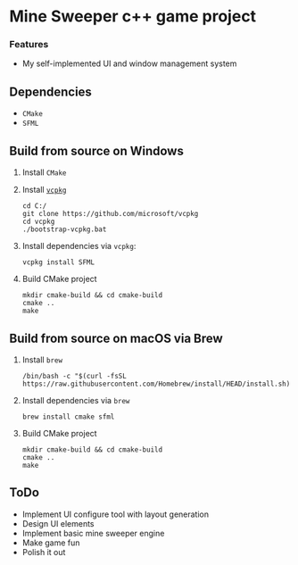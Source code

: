 # Mine Sweeper c++ game project

### Features
- My self-implemented UI and window management system

## Dependencies
- `CMake`
- `SFML`

## Build from source on Windows
1. Install `CMake`

2. Install [`vcpkg`](https://github.com/microsoft/vcpkg)
   ```shell
   cd C:/
   git clone https://github.com/microsoft/vcpkg
   cd vcpkg
   ./bootstrap-vcpkg.bat
   ```

3. Install dependencies via `vcpkg`:
   ```shell
   vcpkg install SFML
   ```

4. Build CMake project
   ```shell
   mkdir cmake-build && cd cmake-build
   cmake ..
   make
   ```

## Build from source on macOS via Brew
1. Install `brew`
   ```shell
   /bin/bash -c "$(curl -fsSL https://raw.githubusercontent.com/Homebrew/install/HEAD/install.sh)"
   ```

2. Install dependencies via `brew`
   ```shell
   brew install cmake sfml
   ```

3. Build CMake project
   ```shell
   mkdir cmake-build && cd cmake-build
   cmake ..
   make
   ```

## ToDo
- Implement UI configure tool with layout generation
- Design UI elements
- Implement basic mine sweeper engine
- Make game fun
- Polish it out